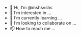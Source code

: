 - 👋 Hi, I’m @mshsvshs
- 👀 I’m interested in ...
- 🌱 I’m currently learning ...
- 💞️ I’m looking to collaborate on ...
- 📫 How to reach me ...

<!---
mshsvshs/mshsvshs is a ✨ special ✨ repository because its `README.md` (this file) appears on your GitHub profile.
You can click the Preview link to take a look at your changes.
--->

